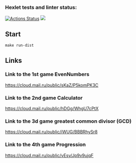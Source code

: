 ### Hexlet tests and linter status:
[![Actions Status](https://github.com/reshetovsn/java-project-61/workflows/hexlet-check/badge.svg)](https://github.com/reshetovsn/java-project-61/actions)
<a href="https://codeclimate.com/github/reshetovsn/java-project-61/maintainability"><img src="https://api.codeclimate.com/v1/badges/e65c9fd6c574a55be356/maintainability" /></a>
## Start
`make run-dist`
## Links
### Link to the 1st game EvenNumbers
https://cloud.mail.ru/public/sKaZ/P5komPK3C
### Link to the 2nd game Calculator
https://cloud.mail.ru/public/hDGg/WhgU7cPtX
### Link to the 3d game greatest common divisor (GCD)
https://cloud.mail.ru/public/iWUG/BBBRhySr8
### Link to the 4th game Progression
https://cloud.mail.ru/public/vEsy/Jp9v9ujqF
